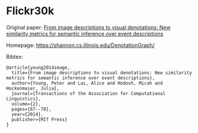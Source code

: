 # Flickr30k

Original paper: [From image descriptions to visual denotations: New similarity metrics for semantic inference over event descriptions](https://aclanthology.org/Q14-1006)

Homepage: https://shannon.cs.illinois.edu/DenotationGraph/

Bibtex:
```
@article{young2014image,
  title={From image descriptions to visual denotations: New similarity metrics for semantic inference over event descriptions},
  author={Young, Peter and Lai, Alice and Hodosh, Micah and Hockenmaier, Julia},
  journal={Transactions of the Association for Computational Linguistics},
  volume={2},
  pages={67--78},
  year={2014},
  publisher={MIT Press}
}
```